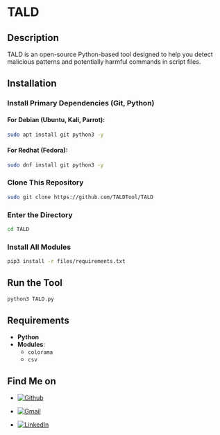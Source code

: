 # TALD

## Description
TALD is an open-source Python-based tool designed to help you detect malicious patterns and potentially harmful commands in script files.

## Installation

### Install Primary Dependencies (Git, Python)

#### For Debian (Ubuntu, Kali, Parrot):
```bash
sudo apt install git python3 -y
```

#### For Redhat (Fedora):
```bash
sudo dnf install git python3 -y
```

### Clone This Repository
```bash
sudo git clone https://github.com/TALDTool/TALD
```

### Enter the Directory
```bash
cd TALD
```

### Install All Modules
```bash
pip3 install -r files/requirements.txt
```

## Run the Tool
```bash
python3 TALD.py
```

## Requirements

- **Python**
- **Modules**:
  - `colorama`
  - `csv`
 
## Find Me on
- [![Github](https://img.shields.io/badge/Github-TALDTool-green?style=for-the-badge&logo=github)](https://github.com/TALDTool)

- [![Gmail](https://img.shields.io/badge/Gmail-TALDTool-green?style=for-the-badge&logo=gmail)](mailto:taldtool06@gmail.com)

- [![LinkedIn](https://img.shields.io/badge/LinkedIn-TALDTool-green?style=for-the-badge&logo=facebook)](https://www.linkedin.com/in/mohamed-rayan-ettaldi-6b7501244?utm_source=share&utm_campaign=share_via&utm_content=profile&utm_medium=ios_app)
